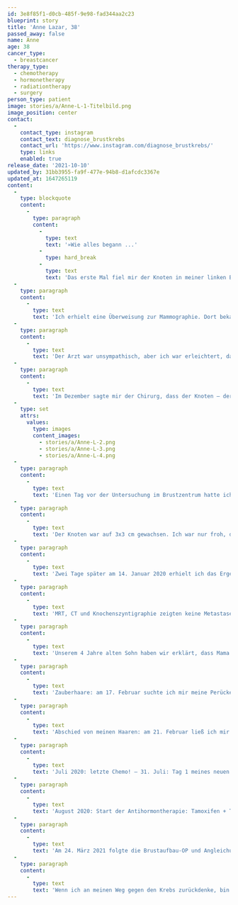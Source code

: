 ```yaml
---
id: 3e8f85f1-d0cb-485f-9e98-fad344aa2c23
blueprint: story
title: 'Anne Lazar, 38'
passed_away: false
name: Anne
age: 38
cancer_type:
  - breastcancer
therapy_type:
  - chemotherapy
  - hormonetherapy
  - radiationtherapy
  - surgery
person_type: patient
image: stories/a/Anne-L-1-Titelbild.png
image_position: center
contact:
  -
    contact_type: instagram
    contact_text: diagnose_brustkrebs
    contact_url: 'https://www.instagram.com/diagnose_brustkrebs/'
    type: links
    enabled: true
release_date: '2021-10-10'
updated_by: 31bb3955-fa9f-477e-94b8-d1afcdc3367e
updated_at: 1647265119
content:
  -
    type: blockquote
    content:
      -
        type: paragraph
        content:
          -
            type: text
            text: '»Wie alles begann ...'
          -
            type: hard_break
          -
            type: text
            text: 'Das erste Mal fiel mir der Knoten in meiner linken Brust im Juni 2019 auf. Daraufhin vereinbarte ich einen Termin bei meiner Frauenärztin. Die Untersuchung zeigte einen 1x1 cm großen Knoten. Meine Ärztin sagte mir, dass ich mir keine Sorgen machen müsste, der Knoten sei frei beweglich und sehe unauffällig aus – es wäre ein Fibroadenom. Ich sollte in acht Wochen zur Kontrolle kommen. Bei dieser Kontrolle war der Knoten minimal gewachsen. Ich wurde aber weiterhin beruhigt, es könnten ja auch Messungenauigkeiten sein.'
  -
    type: paragraph
    content:
      -
        type: text
        text: 'Ich erhielt eine Überweisung zur Mammographie. Dort bekam ich zwei Wochen später im September einen Termin. Auf den Bildern der Mammographie konnte man den Knoten nicht sehen – zu dichtes Drüsengewebe, wurde mir gesagt. Der Arzt machte noch einen Ultraschall und kam zum gleichen Ergebnis wie meine Frauenärztin: beweglich und ungefährlich. Wenn es mich stören würde, könne ich es ja wegmachen lassen.'
  -
    type: paragraph
    content:
      -
        type: text
        text: 'Der Arzt war unsympathisch, aber ich war erleichtert, dass diese zweite Meinung die Annahme meiner Frauenärztin bestätigte. Im November bemerkte ich, dass der Knoten größer geworden ist und begann darüber nachzudenken, ihn entfernen zu lassen. Wir flogen in den Urlaub und dort fasste ich schließlich den Entschluss zu einem Chirurgen zu gehen und dies zu tun, sobald wir wieder Zuhause sind.'
  -
    type: paragraph
    content:
      -
        type: text
        text: 'Im Dezember sagte mir der Chirurg, dass der Knoten – der sich in Brustfalte befand – gut liegen würde, um ihn zu entfernen. Er würde jedoch nicht operieren ohne aussagekräftige Ultraschallbilder. Da Weihnachten kurz bevor stand, vereinbarte ich mir einen Termin im Brustzentrum für den Januar.'
  -
    type: set
    attrs:
      values:
        type: images
        content_images:
          - stories/a/Anne-L-2.png
          - stories/a/Anne-L-3.png
          - stories/a/Anne-L-4.png
  -
    type: paragraph
    content:
      -
        type: text
        text: 'Einen Tag vor der Untersuchung im Brustzentrum hatte ich mir einen Termin bei meiner Frauenärztin geben lassen, um mir die Überweisung für das Brustzentrum abzuholen. Sie machte einen Ultraschall, schaute mich entsetzt an und sagte: ›Warum sind Sie nicht eher gekommen?!‹ – Wie bitte, dachte ich und antwortete: ›Ich war doch hier‹.'
  -
    type: paragraph
    content:
      -
        type: text
        text: 'Der Knoten war auf 3x3 cm gewachsen. Ich war nur froh, dass ich am nächsten Tag den Termin im Brustzentrum hatte – wie konnte sie mich mit dieser plumpen und unangebrachten Bemerkung stehen lassen?! Am nächsten Tag im Brustzentrum fühlte ich mich das erste Mal mit meiner Sorge ernst genommen. Der Arzt sagte mir beim Ultraschall: ›Ich glaube nicht, dass das einfach ein Fibroadenom ist‹, und entnahm durch Stanzen eine Gewebeprobe des Tumors.'
  -
    type: paragraph
    content:
      -
        type: text
        text: 'Zwei Tage später am 14. Januar 2020 erhielt ich das Ergebnis der Biopsie des Knotens in meiner linken Brust: ein bösartiger Tumor - Brustkrebs. Da fing die Kampf-dem-Krebs-Maschinerie an. Die Zeit zwischen den Untersuchungen und dem Termin zur Besprechung der Ergebnisse war sehr schwer. Die Hoffnung, dass sich keine Metastasen im Körper befinden, gegen die Angst, dass es so sein könnte.'
  -
    type: paragraph
    content:
      -
        type: text
        text: 'MRT, CT und Knochenszyntigraphie zeigten keine Metastasen 🙏🏻. Ich war so unglaublich dankbar und bereit den Kampf gegen den Krebs anzutreten. Der Plan: Chemotherapie mit 4x Epirubicin/Cyclophosphamid im Abstsand von zwei Wochen und 12x Paclitaxel wöchentlich. Am 6. Februar wurde mir der Port eingesetzt. Ich ließ mir Ovargewebe zur Kryokonservierung entnehmen – als Hoffnungsschimmer für ein zweites Kind.'
  -
    type: paragraph
    content:
      -
        type: text
        text: 'Unserem 4 Jahre alten Sohn haben wir erklärt, dass Mama einen Knubbel hat und starke Medizin braucht, um wieder gesund zu werden. Diese Medizin ist so stark, dass Mamas Haare ausfallen werden, die aber wieder nachwachsen.'
  -
    type: paragraph
    content:
      -
        type: text
        text: 'Zauberhaare: am 17. Februar suchte ich mir meine Perücke aus.'
  -
    type: paragraph
    content:
      -
        type: text
        text: 'Abschied von meinen Haaren: am 21. Februar ließ ich mir meine Haare kurz schneiden – ein Stück Selbstbestimmung. Ich wollte nicht, dass sie mir büschelweise ausfallen. Nach der zweiten Chemo – am 28. Februar, eine Woche nach meinem Kurzhaarschnitt – fielen sie mir schließlich aus. Sie waren nach dem Duschen auf einmal überall. Meine beiden Schwestern ❤️❤️ rasierten mir die letzten Haare noch am selben Tag.'
  -
    type: paragraph
    content:
      -
        type: text
        text: 'Juli 2020: letzte Chemo! – 31. Juli: Tag 1 meines neuen Lebens: Ich stand noch ziemlich neben mir wegen der Narkose. Als mir bewusst wurde, dass ich es geschafft habe, musste ich erstmal weinen. Die Anspannung und Angst der letzten Monate fielen auf einmal von mir ab. Erleichterung, Dankbarkeit, aber auch Schmerz und Verlust. Es fällt mir schwer die Emotionen der nachfolgenden Tage im Krankenhaus in Worte zu fassen. Die ersten vier Tage waren die schlimmsten. Ich konnte meinen Oberkörper nicht bewegen, unfassbare Schmerzen und die Ungewissheit darüber wann es besser wird. Aber es wurde besser. Am fünften Tag hat mein Mann mich mit dem Rollstuhl durch den Park geschoben. Die Tage darauf konnte ich selber laufen, immer ein Stückchen mehr. Nach neun Tagen durfte ich nach Hause, zwar mit Drainage, aber Hauptsache zu Hause. Drei Tage später bei der Wundkontrolle im Krankenhaus wurde dann auch die Drainage gezogen. Wunderbar ohne Schlauch!'
  -
    type: paragraph
    content:
      -
        type: text
        text: 'August 2020: Start der Antihormontherapie: Tamoxifen + Trenatone. Zwei Wochen später: Der erste Spaziergang ohne Mütze oder Tuch auf meinem Kopf. Ohne Haare ist es einfach kalt am Kopf ☺️ Ende August war ich dann bei der CT-Vermessung und wurde für die Strahlentherapie angezeichnet. Zwei Tage danach ging es los: 28 Bestrahlungen, jeden Tag bis auf die Wochenenden. Bei mir wurden die Lymphabflusswege bestrahlt. Ich hoffte, dass mein Körper die Therapie gut vertragen würde 💪'
  -
    type: paragraph
    content:
      -
        type: text
        text: 'Am 24. März 2021 folgte die Brustaufbau-OP und Angleichung der gesunden Brust, beides mit Silikon.'
  -
    type: paragraph
    content:
      -
        type: text
        text: 'Wenn ich an meinen Weg gegen den Krebs zurückdenke, bin ich sehr stolz auf mich, dass ich die Kraft aufgebracht habe die unterschiedlichen Therapien gegen den Krebs zu durchstehen. Ich möchte allen Betroffenen Mut machen stark zu bleiben, um wieder gesund werden zu können.«'
---
```

